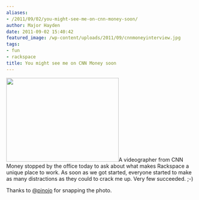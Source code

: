```yaml
---
aliases:
- /2011/09/02/you-might-see-me-on-cnn-money-soon/
author: Major Hayden
date: 2011-09-02 15:40:42
featured_image: /wp-content/uploads/2011/09/cnnmoneyinterview.jpg
tags:
- fun
- rackspace
title: You might see me on CNN Money soon
---
```


[<img src="/wp-content/uploads/2011/09/cnnmoneyinterview-300x224.jpg" alt="" title="cnnmoneyinterview" width="300" height="224" class="alignleft size-medium wp-image-2504" srcset="/wp-content/uploads/2011/09/cnnmoneyinterview-300x224.jpg 300w, /wp-content/uploads/2011/09/cnnmoneyinterview-1024x764.jpg 1024w, /wp-content/uploads/2011/09/cnnmoneyinterview.jpg 1296w" sizes="(max-width: 300px) 100vw, 300px" />][1]A videographer from CNN Money stopped by the office today to ask about what makes Rackspace a unique place to work. As soon as we got started, everyone started to make as many distractions as they could to crack me up. Very few succeeded. ;-)

Thanks to [@pinojo][2] for snapping the photo.

<br style="clear:both;" />

 [1]: /wp-content/uploads/2011/09/cnnmoneyinterview.jpg
 [2]: http://twitter.com/pinojo